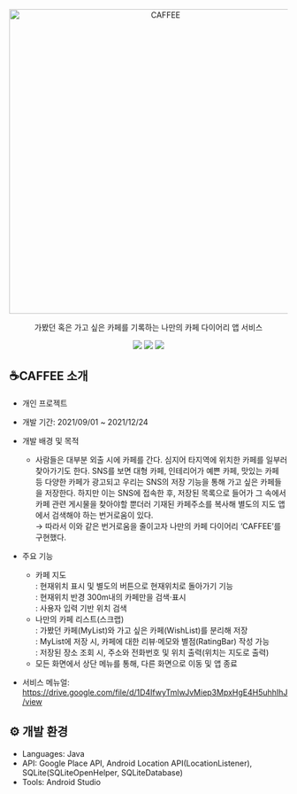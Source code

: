 <div align="center">

<img src="https://drive.google.com/uc?export=view&id=1SNB7PeRHeTW1z4tWEJZNYSD7O6XR1Ms8" alt="CAFFEE" width="550px" />


가봤던 혹은 가고 싶은 카페를 기록하는 나만의 카페 다이어리 앱 서비스

<img src="https://img.shields.io/badge/Java-007396?style=flat&logo=java&logoColor=white" />  
<img src="https://img.shields.io/badge/Google Place API-4285F4?style=flat&logo=googlemaps&logoColor=white" /> 
<img src="https://img.shields.io/badge/Android Studio-3DDC84?style=flat&logo=androidstudio&logoColor=white" /> 

</div>


## ☕CAFFEE 소개


+ 개인 프로젝트
+ 개발 기간: 2021/09/01 ~ 2021/12/24
+ 개발 배경 및 목적
  * 사람들은 대부분 외출 시에 카페를 간다. 심지어 타지역에 위치한 카페를 일부러 찾아가기도 한다. SNS를 보면 대형 카페, 인테리어가 예쁜 카페, 맛있는 카페 등 다양한 카페가 광고되고 우리는 SNS의 저장 기능을 통해 가고 싶은 카페들을 저장한다. 하지만 이는 SNS에 접속한 후, 저장된 목록으로 들어가 그 속에서 카페 관련 게시물을 찾아야할 뿐더러 기재된 카페주소를 복사해 별도의 지도 앱에서 검색해야 하는 번거로움이 있다. 
    </br>→ 따라서 이와 같은 번거로움을 줄이고자 나만의 카페 다이어리 ‘CAFFEE’를 구현했다.
    
+ 주요 기능
  * 카페 지도</br>: 현재위치 표시 및 별도의 버튼으로 현재위치로 돌아가기 기능</br>: 현재위치 반경 300m내의 카페만을 검색·표시</br>: 사용자 입력 기반 위치 검색
  * 나만의 카페 리스트(스크랩)</br>: 가봤던 카페(MyList)와 가고 싶은 카페(WishList)를 분리해 저장</br>: MyList에 저장 시, 카페에 대한 리뷰·메모와 별점(RatingBar) 작성 가능</br>: 저장된 장소 조회 시, 주소와 전화번호 및 위치 출력(위치는 지도로 출력)
  * 모든 화면에서 상단 메뉴를 통해, 다른 화면으로 이동 및 앱 종료
    
+ 서비스 메뉴얼: https://drive.google.com/file/d/1D4IfwyTmlwJvMiep3MpxHgE4H5uhhIhJ/view


## ⚙ 개발 환경


+ Languages: Java
+ API: Google Place API, Android Location API(LocationListener), SQLite(SQLiteOpenHelper, SQLiteDatabase)
+ Tools: Android Studio

